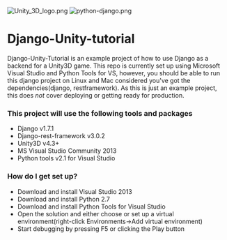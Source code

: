 ![Unity_3D_logo.png](https://bitbucket.org/repo/pXng5B/images/327723555-Unity_3D_logo.png)
![python-django.png](https://bitbucket.org/repo/pXng5B/images/1357840543-python-django.png)
# Django-Unity-tutorial #

Django-Unity-Tutorial is an example project of how to use Django as a backend for a Unity3D game. This repo is currently set up using Microsoft Visual Studio and Python Tools for VS, however, you should be able to run this django project on Linux and Mac considered you've got the dependencies(django, restframework). As this is just an example project, this does *not* cover deploying or getting ready for production.

### This project will use the following tools and packages ###

* Django v1.7.1
* Django-rest-framework v3.0.2
* Unity3D v4.3+
* MS Visual Studio Community 2013 
* Python tools v2.1 for Visual Studio 

### How do I get set up? ###

* Download and install Visual Studio 2013
* Download and install Python 2.7
* Download and install Python Tools for Visual Studio
* Open the solution and either choose or set up a virtual environment(right-click Environments->Add virtual environment)
* Start debugging by pressing F5 or clicking the Play button
